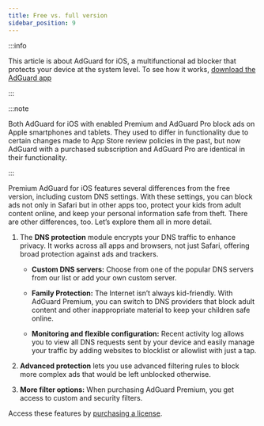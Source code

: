 ```yaml
---
title: Free vs. full version
sidebar_position: 9
---
```


:::info

This article is about AdGuard for iOS, a multifunctional ad blocker that protects your device at the system level. To see how it works, [download the AdGuard app](https://agrd.io/download-kb-adblock)

:::

:::note

Both AdGuard for iOS with enabled Premium and AdGuard Pro block ads on Apple smartphones and tablets. They used to differ in functionality due to certain changes made to App Store review policies in the past, but now AdGuard with a purchased subscription and AdGuard Pro are identical in their functionality.

:::

Premium AdGuard for iOS features several differences from the free version, including custom DNS settings. With these settings, you can block ads not only in Safari but in other apps too, protect your kids from adult content online, and keep your personal information safe from theft. There are other differences, too. Let’s explore them all in more detail.

1. The **DNS protection** module encrypts your DNS traffic to enhance privacy. It works across all apps and browsers, not just Safari, offering broad protection against ads and trackers.

    - **Custom DNS servers:** Choose from one of the popular DNS servers from our list or add your own custom server.

    - **Family Protection:** The Internet isn’t always kid-friendly. With AdGuard Premium, you can switch to DNS providers that block adult content and other inappropriate material to keep your children safe online.

    - **Monitoring and flexible configuration:** Recent activity log allows you to view all DNS requests sent by your device and easily manage your traffic by adding websites to blocklist or allowlist with just a tap.

1. **Advanced protection** lets you use advanced filtering rules to block more complex ads that would be left unblocked otherwise.

1. **More filter options:** When purchasing AdGuard Premium, you get access to custom and security filters.

Access these features by [purchasing a license](https://adguard.com/license.html).
